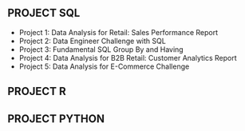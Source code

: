 ## PROJECT SQL
- Project 1: Data Analysis for Retail: Sales Performance Report
- Project 2: Data Engineer Challenge with SQL
- Project 3: Fundamental SQL Group By and Having
- Project 4: Data Analysis for B2B Retail: Customer Analytics Report
- Project 5: Data Analysis for E-Commerce Challenge

## PROJECT R


## PROJECT PYTHON
